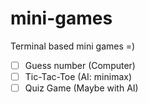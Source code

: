 # mini-games
Terminal based mini games =)

- [ ] Guess number (Computer)
- [ ] Tic-Tac-Toe (AI: minimax)
- [ ] Quiz Game (Maybe with AI)
